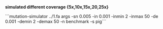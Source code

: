 <strong>simulated different coverage {5x,10x,15x,20,25x}</strong>
<p>```mutation-simulator ../1.fa args -sn 0.005 -in 0.001 -inmin 2 -inmax 50 -de 0.001 -demin 2 -demax 50 -n benchmark -s pig```
